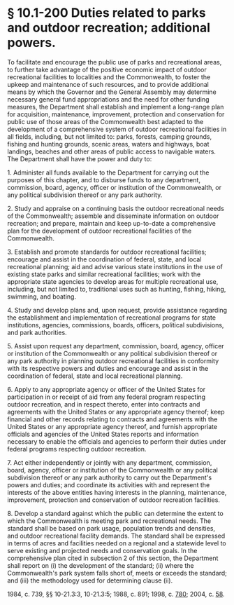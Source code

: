 # § 10.1-200 Duties related to parks and outdoor recreation; additional powers.

<p>To facilitate and encourage the public use of parks and recreational areas, to further take advantage of the positive economic impact of outdoor recreational facilities to localities and the Commonwealth, to foster the upkeep and maintenance of such resources, and to provide additional means by which the Governor and the General Assembly may determine necessary general fund appropriations and the need for other funding measures, the Department shall establish and implement a long-range plan for acquisition, maintenance, improvement, protection and conservation for public use of those areas of the Commonwealth best adapted to the development of a comprehensive system of outdoor recreational facilities in all fields, including, but not limited to: parks, forests, camping grounds, fishing and hunting grounds, scenic areas, waters and highways, boat landings, beaches and other areas of public access to navigable waters. The Department shall have the power and duty to:</p><p>1. Administer all funds available to the Department for carrying out the purposes of this chapter, and to disburse funds to any department, commission, board, agency, officer or institution of the Commonwealth, or any political subdivision thereof or any park authority.</p><p>2. Study and appraise on a continuing basis the outdoor recreational needs of the Commonwealth; assemble and disseminate information on outdoor recreation; and prepare, maintain and keep up-to-date a comprehensive plan for the development of outdoor recreational facilities of the Commonwealth.</p><p>3. Establish and promote standards for outdoor recreational facilities; encourage and assist in the coordination of federal, state, and local recreational planning; aid and advise various state institutions in the use of existing state parks and similar recreational facilities; work with the appropriate state agencies to develop areas for multiple recreational use, including, but not limited to, traditional uses such as hunting, fishing, hiking, swimming, and boating.</p><p>4. Study and develop plans and, upon request, provide assistance regarding the establishment and implementation of recreational programs for state institutions, agencies, commissions, boards, officers, political subdivisions, and park authorities.</p><p>5. Assist upon request any department, commission, board, agency, officer or institution of the Commonwealth or any political subdivision thereof or any park authority in planning outdoor recreational facilities in conformity with its respective powers and duties and encourage and assist in the coordination of federal, state and local recreational planning.</p><p>6. Apply to any appropriate agency or officer of the United States for participation in or receipt of aid from any federal program respecting outdoor recreation, and in respect thereto, enter into contracts and agreements with the United States or any appropriate agency thereof; keep financial and other records relating to contracts and agreements with the United States or any appropriate agency thereof, and furnish appropriate officials and agencies of the United States reports and information necessary to enable the officials and agencies to perform their duties under federal programs respecting outdoor recreation.</p><p>7. Act either independently or jointly with any department, commission, board, agency, officer or institution of the Commonwealth or any political subdivision thereof or any park authority to carry out the Department's powers and duties; and coordinate its activities with and represent the interests of the above entities having interests in the planning, maintenance, improvement, protection and conservation of outdoor recreation facilities.</p><p>8. Develop a standard against which the public can determine the extent to which the Commonwealth is meeting park and recreational needs. The standard shall be based on park usage, population trends and densities, and outdoor recreational facility demands. The standard shall be expressed in terms of acres and facilities needed on a regional and a statewide level to serve existing and projected needs and conservation goals. In the comprehensive plan cited in subsection 2 of this section, the Department shall report on (i) the development of the standard; (ii) where the Commonwealth's park system falls short of, meets or exceeds the standard; and (iii) the methodology used for determining clause (ii).</p><p>1984, c. 739, §§ 10-21.3:3, 10-21.3:5; 1988, c. 891; 1998, c. <a href='http://lis.virginia.gov/cgi-bin/legp604.exe?981+ful+CHAP0780'>780</a>; 2004, c. <a href='http://lis.virginia.gov/cgi-bin/legp604.exe?041+ful+CHAP0058'>58</a>.</p>